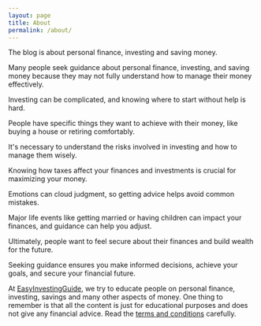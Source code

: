 ```yaml
---
layout: page
title: About
permalink: /about/
---
```


The blog is about personal finance, investing and saving money.

Many people seek guidance about personal finance, investing, and saving money because they may not fully understand how to manage their money effectively. 

Investing can be complicated, and knowing where to start without help is hard.

People have specific things they want to achieve with their money, like buying a house or retiring comfortably. 

It's necessary to understand the risks involved in investing and how to manage them wisely. 

Knowing how taxes affect your finances and investments is crucial for maximizing your money. 

Emotions can cloud judgment, so getting advice helps avoid common mistakes. 

Major life events like getting married or having children can impact your finances, and guidance can help you adjust. 

Ultimately, people want to feel secure about their finances and build wealth for the future. 

Seeking guidance ensures you make informed decisions, achieve your goals, and secure your financial future.

At [EasyInvestingGuide](https://easyinvestingguide.com), we try to educate people on personal finance, investing, savings and many other aspects of money. One thing to remember is that all the content is just for educational purposes and does not give any financial advice. Read the [terms and conditions](/terms) carefully.
